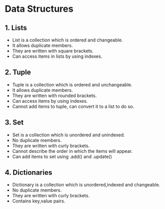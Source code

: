 # Data Structures

## 1. Lists
* List is a collection which is ordered and changeable.
* It allows duplicate members.
* They are written with square brackets.
* Can access items in lists by using indexes.


## 2. Tuple
* Tuple is a collection which is ordered and unchangeable.
* It allows duplicate members.
* They are written with rounded brackets.
* Can access items by using indexes.
* Cannot add items to tuple, can convert it to a list to do so.


## 3. Set
* Set is a collection which is unordered and unindexed.
* No duplicate members.
* They are written with curly brackets.
* Cannot describe the order in which the items will appear.
* Can add items to set using .add() and .update()

## 4. Dictionaries
* Dictionary is a collection which is unordered,indexed and changeable.
* No duplicate members.
* They are written with curly brackets.
* Contains key,value pairs.

